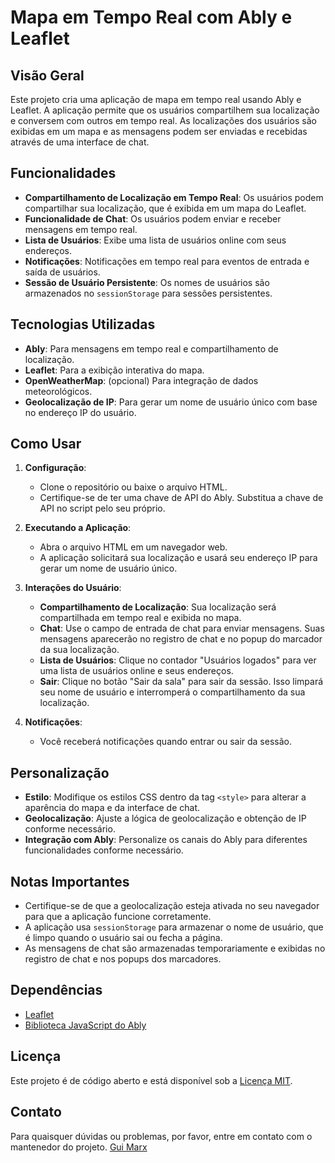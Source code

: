 # Mapa em Tempo Real com Ably e Leaflet

## Visão Geral

Este projeto cria uma aplicação de mapa em tempo real usando Ably e Leaflet. A aplicação permite que os usuários compartilhem sua localização e conversem com outros em tempo real. As localizações dos usuários são exibidas em um mapa e as mensagens podem ser enviadas e recebidas através de uma interface de chat.

## Funcionalidades

- **Compartilhamento de Localização em Tempo Real**: Os usuários podem compartilhar sua localização, que é exibida em um mapa do Leaflet.
- **Funcionalidade de Chat**: Os usuários podem enviar e receber mensagens em tempo real.
- **Lista de Usuários**: Exibe uma lista de usuários online com seus endereços.
- **Notificações**: Notificações em tempo real para eventos de entrada e saída de usuários.
- **Sessão de Usuário Persistente**: Os nomes de usuários são armazenados no `sessionStorage` para sessões persistentes.

## Tecnologias Utilizadas

- **Ably**: Para mensagens em tempo real e compartilhamento de localização.
- **Leaflet**: Para a exibição interativa do mapa.
- **OpenWeatherMap**: (opcional) Para integração de dados meteorológicos.
- **Geolocalização de IP**: Para gerar um nome de usuário único com base no endereço IP do usuário.

## Como Usar

1. **Configuração**:
   - Clone o repositório ou baixe o arquivo HTML.
   - Certifique-se de ter uma chave de API do Ably. Substitua a chave de API no script pelo seu próprio.

2. **Executando a Aplicação**:
   - Abra o arquivo HTML em um navegador web.
   - A aplicação solicitará sua localização e usará seu endereço IP para gerar um nome de usuário único.

3. **Interações do Usuário**:
   - **Compartilhamento de Localização**: Sua localização será compartilhada em tempo real e exibida no mapa.
   - **Chat**: Use o campo de entrada de chat para enviar mensagens. Suas mensagens aparecerão no registro de chat e no popup do marcador da sua localização.
   - **Lista de Usuários**: Clique no contador "Usuários logados" para ver uma lista de usuários online e seus endereços.
   - **Sair**: Clique no botão "Sair da sala" para sair da sessão. Isso limpará seu nome de usuário e interromperá o compartilhamento da sua localização.

4. **Notificações**:
   - Você receberá notificações quando entrar ou sair da sessão.

## Personalização

- **Estilo**: Modifique os estilos CSS dentro da tag `<style>` para alterar a aparência do mapa e da interface de chat.
- **Geolocalização**: Ajuste a lógica de geolocalização e obtenção de IP conforme necessário.
- **Integração com Ably**: Personalize os canais do Ably para diferentes funcionalidades conforme necessário.

## Notas Importantes

- Certifique-se de que a geolocalização esteja ativada no seu navegador para que a aplicação funcione corretamente.
- A aplicação usa `sessionStorage` para armazenar o nome de usuário, que é limpo quando o usuário sai ou fecha a página.
- As mensagens de chat são armazenadas temporariamente e exibidas no registro de chat e nos popups dos marcadores.

## Dependências

- [Leaflet](https://leafletjs.com/)
- [Biblioteca JavaScript do Ably](https://ably.com/)

## Licença

Este projeto é de código aberto e está disponível sob a [Licença MIT](https://opensource.org/licenses/MIT).

## Contato

Para quaisquer dúvidas ou problemas, por favor, entre em contato com o mantenedor do projeto.
[Gui Marx](https://github.com/droidmarx)